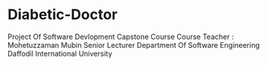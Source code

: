 # Diabetic-Doctor
Project Of Software Devlopment Capstone Course
Course Teacher : Mohetuzzaman Mubin
Senior Lecturer
Department Of Software Engineering 
Daffodil International University
